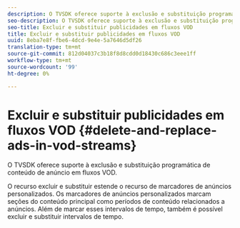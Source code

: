 ```yaml
---
description: O TVSDK oferece suporte à exclusão e substituição programática de conteúdo de anúncio em fluxos VOD.
seo-description: O TVSDK oferece suporte à exclusão e substituição programática de conteúdo de anúncio em fluxos VOD.
seo-title: Excluir e substituir publicidades em fluxos VOD
title: Excluir e substituir publicidades em fluxos VOD
uuid: 8eba7e8f-fbe6-4dcd-9e4e-5a7646d5df26
translation-type: tm+mt
source-git-commit: 812d04037c3b18f8d8cdd0d18430c686c3eee1ff
workflow-type: tm+mt
source-wordcount: '99'
ht-degree: 0%

---
```



# Excluir e substituir publicidades em fluxos VOD {#delete-and-replace-ads-in-vod-streams}

O TVSDK oferece suporte à exclusão e substituição programática de conteúdo de anúncio em fluxos VOD.

O recurso excluir e substituir estende o recurso de marcadores de anúncios personalizados. Os marcadores de anúncios personalizados marcam seções do conteúdo principal como períodos de conteúdo relacionados a anúncios. Além de marcar esses intervalos de tempo, também é possível excluir e substituir intervalos de tempo.
